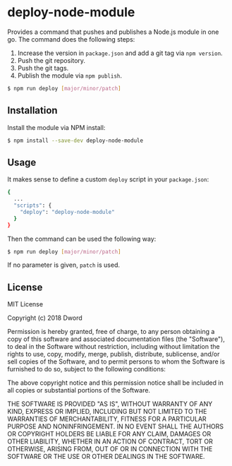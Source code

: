 # deploy-node-module
Provides a command that pushes and publishes a Node.js module in one go. The command does the following steps:

1. Increase the version in `package.json` and add a git tag via `npm version`.
2. Push the git repository.
3. Push the git tags.
4. Publish the module via `npm publish`.

```bash
$ npm run deploy [major/minor/patch]
```

## Installation
Install the module via NPM install:

```bash
$ npm install --save-dev deploy-node-module
```

## Usage
It makes sense to define a custom `deploy` script in your `package.json`:
```bash
{
  ...
  "scripts": {
    "deploy": "deploy-node-module"
  }
}
```
Then the command can be used the following way:
```bash
$ npm run deploy [major/minor/patch]
```
If no parameter is given, `patch` is used.

## License
MIT License

Copyright (c) 2018 Dword

Permission is hereby granted, free of charge, to any person obtaining a copy of this software and associated documentation files (the "Software"), to deal in the Software without restriction, including without limitation the rights to use, copy, modify, merge, publish, distribute, sublicense, and/or sell copies of the Software, and to permit persons to whom the Software is furnished to do so, subject to the following conditions:

The above copyright notice and this permission notice shall be included in all copies or substantial portions of the Software.

THE SOFTWARE IS PROVIDED "AS IS", WITHOUT WARRANTY OF ANY KIND, EXPRESS OR IMPLIED, INCLUDING BUT NOT LIMITED TO THE WARRANTIES OF MERCHANTABILITY, FITNESS FOR A PARTICULAR PURPOSE AND NONINFRINGEMENT. IN NO EVENT SHALL THE AUTHORS OR COPYRIGHT HOLDERS BE LIABLE FOR ANY CLAIM, DAMAGES OR OTHER LIABILITY, WHETHER IN AN ACTION OF CONTRACT, TORT OR OTHERWISE, ARISING FROM, OUT OF OR IN CONNECTION WITH THE SOFTWARE OR THE USE OR OTHER DEALINGS IN THE SOFTWARE.
